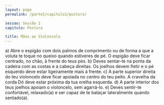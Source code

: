 ```yaml
---
layout: page
permalink: /parte1/capitulo1/postura/

sessao: Sessão 1
capitulo: Postura

title: Mãos ao Violoncelo
---
```


a) Abre o espigão com dois palmos de comprimento ou de forma a que a voluta te toque no queixo quando estiveres de pé. O espigão deve ficar centrado, no chão, à frente do teus pés.
b) Deves sentar-te na ponta da cadeira com as costas e a cabeça direitas. Os joelhos devem fletir e o pé esquerdo deve estar ligeiramente mais à frente.
c) A parte superior direita do teu violoncelo deve ficar apoiada no centro do teu peito. A cravelha da corda Dó deve estar próxima da tua orelha esquerda.
d) A parte interior dos teus joelhos apoiam o violoncelo, sem agarrá-lo.
e) Deves sentir-te confortável, relaxado(a) e ser capaz de te balaçar lateralmente quando sentado(a). 
